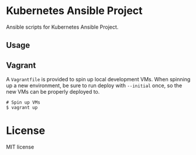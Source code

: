 # Kubernetes Ansible Project

Ansible scripts for Kubernetes Ansible Project.

## Usage


## Vagrant

A `Vagrantfile` is provided to spin up local development VMs. When spinning up a
new environment, be sure to run deploy with `--initial` once, so the new VMs can
be properly deployed to.

    # Spin up VMs
    $ vagrant up


# License

MIT license

 [ansible galaxy]: https://galaxy.ansible.com/
 [ansible]: https://www.ansible.com/
 [simply ansible]: https://github.com/building5/simply-ansible/tree/master/docs
 [vagrant]: https://www.vagrantup.com
 [virtualbox]: https://www.virtualbox.org/
 [virtualenv]: https://virtualenv.pypa.io/en/stable/
